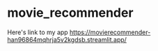 # movie_recommender
Here's link to my app https://movierecommender-han96864mqhrja5v2kgdsb.streamlit.app/
